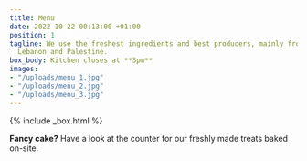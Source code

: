 ```yaml
---
title: Menu
date: 2022-10-22 00:13:00 +01:00
position: 1
tagline: We use the freshest ingredients and best producers, mainly from Jordan, Syria,
  Lebanon and Palestine.
box_body: Kitchen closes at **3pm**
images:
- "/uploads/menu_1.jpg"
- "/uploads/menu_2.jpg"
- "/uploads/menu_3.jpg"
---
```


{% include _box.html %}

**Fancy cake?** Have a look at the counter for our freshly made treats baked on-site.